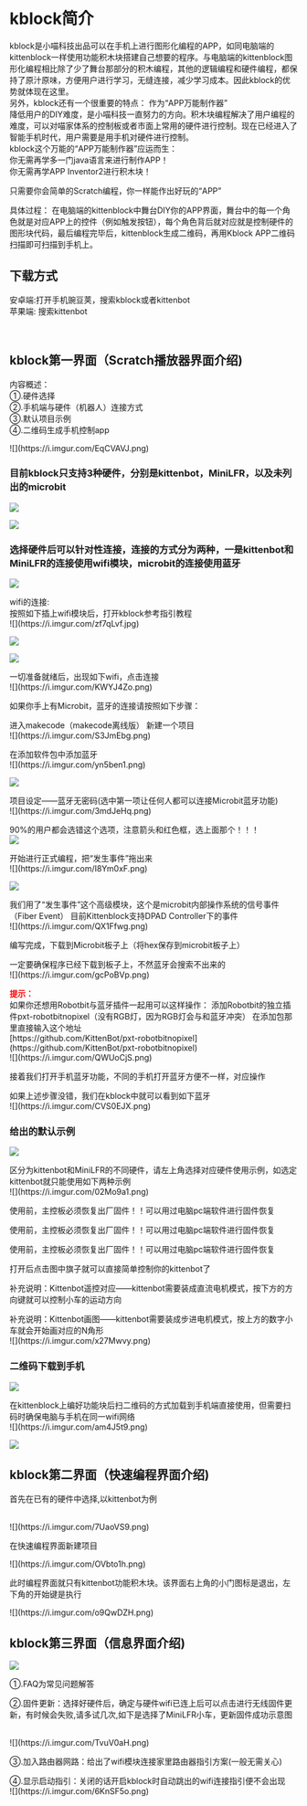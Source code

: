 # kblock简介 #

kblock是小喵科技出品可以在手机上进行图形化编程的APP，如同电脑端的kittenblock一样使用功能积木块搭建自己想要的程序。与电脑端的kittenblock图形化编程相比除了少了舞台那部分的积木编程，其他的逻辑编程和硬件编程，都保持了原汁原味，方便用户进行学习，无缝连接，减少学习成本。因此kblock的优势就体现在这里。   
另外，kblock还有一个很重要的特点：
作为“APP万能制作器”   
降低用户的DIY难度，是小喵科技一直努力的方向。积木块编程解决了用户编程的难度，可以对喵家体系的控制板或者市面上常用的硬件进行控制。现在已经进入了智能手机时代，用户需要是用手机对硬件进行控制。   
kblock这个万能的“APP万能制作器”应运而生：   
你无需再学多一门java语言来进行制作APP！   
你无需再学APP Inventor2进行积木块！   
   
只需要你会简单的Scratch编程，你一样能作出好玩的“APP”

具体过程：
在电脑端的kittenblock中舞台DIY你的APP界面，舞台中的每一个角色就是对应APP上的控件（例如触发按钮），每个角色背后就对应就是控制硬件的图形块代码，最后编程完毕后，kittenblock生成二维码，再用Kblock APP二维码扫描即可扫描到手机上。   


## 下载方式 ##
<p>安卓端:打开手机豌豆荚，搜索kblock或者kittenbot <br/>苹果端: 搜索kittenbot</p> <br/>

## kblock第一界面（Scratch播放器界面介绍) ##
<p>内容概述： <br>  
  ①.硬件选择 <br>②.手机端与硬件（机器人）连接方式 <br>③.默认项目示例 <br> ④.二维码生成手机控制app</p>
![](https://i.imgur.com/EqCVAVJ.png)   

### 目前kblock只支持3种硬件，分别是kittenbot，MiniLFR，以及未列出的microbit   

![](https://i.imgur.com/1wJ41Jg.png)   

![](https://i.imgur.com/KzG4nWp.png)   

### 选择硬件后可以针对性连接，连接的方式分为两种，一是kittenbot和MiniLFR的连接使用wifi模块，microbit的连接使用蓝牙   

![](https://i.imgur.com/2y4UdBM.png)   

<p>wifi的连接:<br>按照如下插上wifi模块后，打开kblock参考指引教程<br>
![](https://i.imgur.com/zf7qLvf.jpg)   

![](https://i.imgur.com/v33spnE.jpg)   

![](https://i.imgur.com/Ldybf1M.png)   

<p>一切准备就绪后，出现如下wifi，点击连接<br>
![](https://i.imgur.com/KWYJ4Zo.png)   

<p>如果你手上有Microbit，蓝牙的连接请按照如下步骤：
<p>进入makecode（makecode离线版） 新建一个项目<br>
![](https://i.imgur.com/S3JmEbg.png)   

<p>在添加软件包中添加蓝牙<br>
![](https://i.imgur.com/yn5ben1.png)   

![](https://i.imgur.com/0y4z4QI.png)   

<p>项目设定——蓝牙无密码(选中第一项让任何人都可以连接Microbit蓝牙功能)<br>
![](https://i.imgur.com/3mdJeHq.png)   

90%的用户都会选错这个选项，注意箭头和红色框，选上面那个！！！<br>
![](https://i.imgur.com/PROr1uf.png)   

<p>开始进行正式编程，把“发生事件”拖出来<br>
![](https://i.imgur.com/I8Ym0xF.png)   

![](https://i.imgur.com/iLZ2izI.png)   

<p>我们用了“发生事件”这个高级模块，这个是microbit内部操作系统的信号事件（Fiber Event）
目前Kittenblock支持DPAD Controller下的事件<br>
![](https://i.imgur.com/QX1Ffwg.png)   

<p>编写完成，下载到Microbit板子上（将hex保存到microbit板子上）<br>
<p>一定要确保程序已经下载到板子上，不然蓝牙会搜索不出来的<br>
![](https://i.imgur.com/gcPoBVp.png)   

<p><strong style="color:red;">提示：</strong><br>如果你还想用Robotbit与蓝牙插件一起用可以这样操作：
添加Robotbit的独立插件pxt-robotbitnopixel（没有RGB灯，因为RGB灯会与和蓝牙冲突）
在添加包那里直接输入这个地址<br>
[https://github.com/KittenBot/pxt-robotbitnopixel](https://github.com/KittenBot/pxt-robotbitnopixel)<br>
![](https://i.imgur.com/QWUoCjS.png)   

<p>接着我们打开手机蓝牙功能，不同的手机打开蓝牙方便不一样，对应操作<br>
<p>如果上述步骤没错，我们在kblock中就可以看到如下蓝牙<br>
![](https://i.imgur.com/CVS0EJX.png)   

### 给出的默认示例   

![](https://i.imgur.com/9IsbPto.png)   

<p>区分为kittenbot和MiniLFR的不同硬件，请左上角选择对应硬件使用示例，如选定kittenbot就只能使用如下两种示例<br/>
![](https://i.imgur.com/02Mo9a1.png)   


<p>使用前，主控板必须恢复出厂固件！！可以用过电脑pc端软件进行固件恢复<br/>
<p>使用前，主控板必须恢复出厂固件！！可以用过电脑pc端软件进行固件恢复<br/>
<p>使用前，主控板必须恢复出厂固件！！可以用过电脑pc端软件进行固件恢复<br/>
<p>打开后点击图中旗子就可以直接简单控制你的kittenbot了<br/>
<p>补充说明：Kittenbot遥控对应——kittenbot需要装成直流电机模式，按下方的方向键就可以控制小车的运动方向<br/>
<p>补充说明：Kittenbot画图——kittenbot需要装成步进电机模式，按上方的数字小车就会开始画对应的N角形<br/>
![](https://i.imgur.com/x27Mwvy.png)   

### 二维码下载到手机    

![](https://i.imgur.com/TtIltmG.png)   

<p>在kittenblock上编好功能块后扫二维码的方式加载到手机端直接使用，但需要扫码时确保电脑与手机在同一wifi网络<br> 
![](https://i.imgur.com/am4J5t9.png)   

![](https://i.imgur.com/j2budZv.jpg)   

## kblock第二界面（快速编程界面介绍) ##
<p>首先在已有的硬件中选择,以kittenbot为例</p><br/>
![](https://i.imgur.com/7UaoVS9.png)   

<p>在快速编程界面新建项目</p>
![](https://i.imgur.com/OVbto1h.png)   

<p>此时编程界面就只有kittenbot功能积木块。该界面右上角的小门图标是退出，左下角的开始键是执行</p>
![](https://i.imgur.com/o9QwDZH.png)   

## kblock第三界面（信息界面介绍) ##
![](https://i.imgur.com/TME3GpD.png)   

<p>①.FAQ为常见问题解答<br>
<p>②.固件更新：</strong>选择好硬件后，确定与硬件wifi已连上后可以点击进行无线固件更新，有时候会失败,请多试几次,如下是选择了MiniLFR小车，更新固件成功示意图</p><br/>
![](https://i.imgur.com/TvuV0aH.png)   

<p>③.加入路由器网路：给出了wifi模块连接家里路由器指引方案(一般无需关心)<br>
<p>④.显示启动指引：关闭的话开启kblock时自动跳出的wifi连接指引便不会出现<br>
![](https://i.imgur.com/6KnSF5o.png)   


